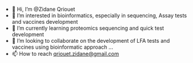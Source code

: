 - 👋 Hi, I’m @Zidane Qriouet 
- 👀 I’m interested in bioinformatics, especially in sequencing, Assay tests and vaccines development 
- 🌱 I’m currently learning proteomics sequencing and quick test development 
- 💞️ I’m looking to collaborate on the development of LFA tests and vaccines using bioinformatic approach ...
- 📫 How to reach qriouet.zidane@gmail.com

<!---
zaydoune2/zaydoune2 is a ✨ special ✨ repository because its `README.md` (this file) appears on your GitHub profile.
You can click the Preview link to take a look at your changes.
--->
